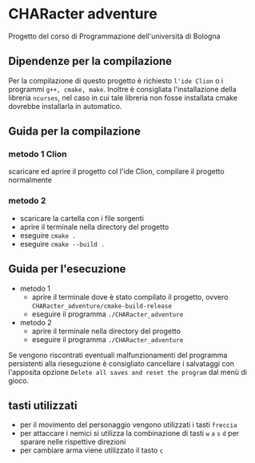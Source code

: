 # CHARacter adventure
Progetto del corso di Programmazione dell'università di Bologna

## Dipendenze per la compilazione
Per la compilazione di questo progetto è richiesto `l'ide Clion` o i programmi `g++, cmake, make`.
Inoltre è consigliata l'installazione della libreria `ncurses`, nel caso in cui tale libreria non fosse
installata cmake dovrebbe installarla in automatico.

## Guida per la compilazione
### metodo 1 Clion
scaricare ed aprire il progetto col l'ide Clion, compilare il progetto normalmente

### metodo 2
* scaricare la cartella con i file sorgenti
* aprire il terminale nella directory del progetto
* eseguire `cmake .`
* eseguire `cmake --build .`

## Guida per l'esecuzione
* metodo 1
   * aprire il terminale dove è stato compilato il progetto, ovvero `CHARacter_adventure/cmake-build-release`
   * eseguire il programma `./CHARacter_adventure`
* metodo 2
   * aprire il terminale nella directory del progetto
   * eseguire il programma `./CHARacter_adventure`

Se vengono riscontrati eventuali malfunzionamenti del programma persistenti alla rieseguzione è
consigliato cancellare i salvataggi con l'apposita opzione `Delete all saves and reset the program` dal
menù di gioco.

## tasti utilizzati
* per il movimento del personaggio vengono utilizzati i tasti `freccia`
* per attaccare i nemici si utilizza la combinazione di tasti `w` `a` `s` `d` per sparare nelle rispettive direzioni
* per cambiare arma viene utilizzato il tasto `c`

